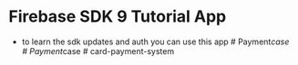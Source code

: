 # Firebase SDK 9 Tutorial App

- to learn the sdk updates and auth you can use this app
#   P a y m e n t _ c a s e  
 #   P a y m e n t _ c a s e  
 #   c a r d - p a y m e n t - s y s t e m  
 